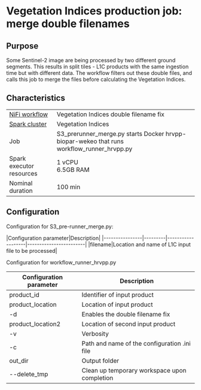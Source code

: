 # Vegetation Indices production job: merge double filenames

## Purpose

Some Sentinel-2 image are being processed by two different ground segments. 
This results in split tiles - L1C products with the same ingestion time but with different data.
The workflow filters out these double files, and calls this job to merge the files before calculating the Vegetation Indices.


## Characteristics

| | |
|-------------|-------------|
|[NiFi workflow](../02_Workflows_in_NIFI/)|Vegetation Indices double filename fix|
|[Spark cluster](../01_Cloud_deployment/infrastructure/spark_clusters.md)|Vegetation Indices|
|Job          |S3_prerunner_merge.py starts Docker hrvpp-biopar-wekeo that runs workflow_runner_hrvpp.py|
|Spark executor resources|1 vCPU<br>6.5GB RAM<br>|
|Nominal duration|100 min|

## Configuration

Configuration for S3_pre-runner_merge.py:

|Configuration parameter|Description|
|----------------|---------|-------------------|------------------------|
|filename|Location and name of L1C input file to be processed|

Configuration for workflow_runner_hrvpp.py

|Configuration parameter|Description|
|----------------|---------|
|product_id|Identifier of input product|
|product_location|Location of input product|
|-d|Enables the double filename fix|
|product_location2|Location of second input product|
|-v|Verbosity|
|-c|Path and name of the configuration .ini file| 
|out_dir|Output folder|
|--delete_tmp|Clean up temporary workspace upon completion|
